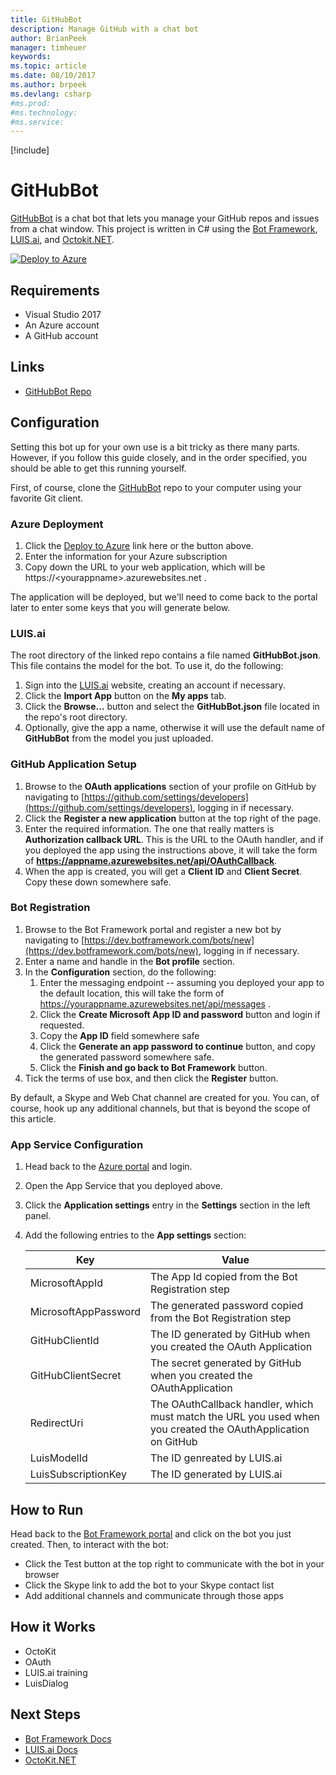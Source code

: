 ```yaml
---
title: GitHubBot
description: Manage GitHub with a chat bot
author: BrianPeek
manager: timheuer
keywords: 
ms.topic: article
ms.date: 08/10/2017
ms.author: brpeek
ms.devlang: csharp
#ms.prod:
#ms.technology:
#ms.service:
---
```


[!include[](includes/header.md)]

# GitHubBot
[GitHubBot](https://github.com/BrianPeek/GitHubBot) is a chat bot that lets you manage your GitHub repos and issues from a chat window.  This project is written in C# using the [Bot Framework](https://dev.botframework.com), [LUIS.ai](https://luis.ai), and [Octokit.NET](https://github.com/octokit/octokit.net).

[![Deploy to Azure](http://azuredeploy.net/deploybutton.png)](https://azuredeploy.net/?repository=https://github.com/BrianPeek/GitHubBot)

## Requirements
* Visual Studio 2017
* An Azure account
* A GitHub account

## Links
* [GitHubBot Repo](https://github.com/BrianPeek/GitHubBot)

## Configuration
Setting this bot up for your own use is a bit tricky as there many parts.  However, if you follow this guide closely, and in the order specified, you should be able to get this running yourself.

First, of course, clone the [GitHubBot](https://github.com/BrianPeek/GitHubBot) repo to your computer using your favorite Git client.

### Azure Deployment
1. Click the [Deploy to Azure]() link here or the button above.
2. Enter the information for your Azure subscription
3. Copy down the URL to your web application, which will be https://&lt;yourappname&gt;.azurewebsites.net .

The application will be deployed, but we'll need to come back to the portal later to enter some keys that you will generate below.

### LUIS.ai
The root directory of the linked repo contains a file named **GitHubBot.json**.  This file contains the model for the bot.  To use it, do the following:
1. Sign into the [LUIS.ai](https://luis.ai) website, creating an account if necessary.
1. Click the **Import App** button on the **My apps** tab.
1. Click the **Browse...** button and select the **GitHubBot.json** file located in the repo's root directory.
1. Optionally, give the app a name, otherwise it will use the default name of **GitHubBot** from the model you just uploaded.

### GitHub Application Setup
1. Browse to the **OAuth applications** section of your profile on GitHub by navigating to [https://github.com/settings/developers](https://github.com/settings/developers), logging in if necessary.
1. Click the **Register a new application** button at the top right of the page.
1. Enter the required information.  The one that really matters is **Authorization callback URL**.  This is the URL to the OAuth handler, and if you deployed the app using the instructions above, it will take the form of **https://appname.azurewebsites.net/api/OAuthCallback**.
1. When the app is created, you will get a **Client ID** and **Client Secret**.  Copy these down somewhere safe.

### Bot Registration
1. Browse to the Bot Framework portal and register a new bot by navigating to [https://dev.botframework.com/bots/new](https://dev.botframework.com/bots/new), logging in if necessary.
1. Enter a name and handle in the **Bot profile** section.
1. In the **Configuration** section, do the following:
   1. Enter the messaging endpoint -- assuming you deployed your app to the default location, this will take the form of https://yourappname.azurewebsites.net/api/messages .
   1. Click the **Create Microsoft App ID and password** button and login if requested.
   1. Copy the **App ID** field somewhere safe
   1. Click the **Generate an app password to continue** button, and copy the generated password somewhere safe.
   1. Click the  **Finish and go back to Bot Framework** button.
1. Tick the terms of use box, and then click the **Register** button.

By default, a Skype and Web Chat channel are created for you.  You can, of course, hook up any additional channels, but that is beyond the scope of this article.

### App Service Configuration
1. Head back to the [Azure portal](https://portal.azure.com/) and login.
1. Open the App Service that you deployed above.
1. Click the **Application settings** entry in the **Settings** section in the left panel.
1. Add the following entries to the **App settings** section:

   Key | Value
   ----|------
   MicrosoftAppId       | The App Id copied from the Bot Registration step
   MicrosoftAppPassword | The generated password copied from the Bot Registration step
   GitHubClientId       | The ID generated by GitHub when you created the OAuth Application
   GitHubClientSecret   | The secret generated by GitHub when you created the OAuthApplication
   RedirectUri          | The OAuthCallback handler, which must match the URL you used when you created the OAuthApplication on GitHub
   LuisModelId          | The ID genreated by LUIS.ai
   LuisSubscriptionKey  | The ID generated by LUIS.ai

## How to Run
Head back to the [Bot Framework portal](https://dev.botframework.com/bots/) and click on the bot you just created.  Then, to interact with the bot:
* Click the Test button at the top right to communicate with the bot in your browser
* Click the Skype link to add the bot to your Skype contact list
* Add additional channels and communicate through those apps

## How it Works
* OctoKit
* OAuth
* LUIS.ai training
* LuisDialog

## Next Steps
* [Bot Framework Docs](https://docs.microsoft.com/bot-framework)
* [LUIS.ai Docs](https://docs.microsoft.com/en-us/azure/cognitive-services/LUIS/Home)
* [OctoKit.NET](https://octokit.github.io/)
